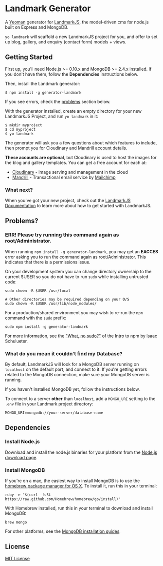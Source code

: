 # Landmark Generator

A [Yeoman](http://yeoman.io) generator for [LandmarkJS](http://landmarkjs.com), the model-driven cms for node.js built on Express and MongoDB.

`yo landmark` will scaffold a new LandmarkJS project for you, and offer to set up blog, gallery, and enquiry (contact form) models + views.

## Getting Started

First up, you'll need Node.js >= 0.10.x and MongoDB >= 2.4.x installed. If you don't have them, follow the **Dependencies** instructions below.

Then, install the Landmark generator:

````
$ npm install -g generator-landmark
````

If you see errors, check the [problems](#err-please-try-running-this-command-again-as-rootadministrator) section below.

With the generator installed, create an empty directory for your new LandmarkJS Project, and run `yo landmark` in it:

````
$ mkdir myproject
$ cd myproject
$ yo landmark
````

The generator will ask you a few questions about which features to include, then prompt you for Cloudinary and Mandrill account details.

**These accounts are optional**, but Cloudinary is used to host the images for the blog and gallery templates. You can get a free account for each at:

* [Cloudinary](https://cloudinary.com/users/register/free) - Image serving and management in the cloud
* [Mandrill](https://mandrill.com/signup/) - Transactional email service by [Mailchimp](http://mailchimp.com)

### What next?

When you've got your new project, check out the [LandmarkJS Documentation](http://landmarkjs.com/docs) to learn more about how to get started with LandmarkJS.

## Problems?

### ERR! Please try running this command again as root/Administrator.

When running `npm install -g generator-landmark`, you may get an **EACCES** error asking you to run the command again as root/Administrator. This indicates that there is a permissions issue.

On your development system you can change directory ownership to the current $USER so you do not have to run `sudo` while installing untrusted code:

````
sudo chown -R $USER /usr/local

# Other directories may be required depending on your O/S
sudo chown -R $USER /usr/lib/node_modules/
````

For a production/shared environment you may wish to re-run the `npm` command with the `sudo` prefix:

````
sudo npm install -g generator-landmark
````

For more information, see the ["What, no sudo?"](http://foohack.com/2010/08/intro-to-npm/#what_no_sudo) of the Intro to npm by Isaac Schulueter.

### What do you mean it couldn't find my Database?

By default, LandmarkJS will look for a MongoDB server running on `localhost` on the default port, and connect to it. If you're getting errors related to the MongoDB connection, make sure your MongoDB server is running.

If you haven't installed MongoDB yet, follow the instructions below.

To connect to a server **other** than `localhost`, add a `MONGO_URI` setting to the `.env` file in your Landmark project directory:

````
MONGO_URI=mongodb://your-server/database-name
````


## Dependencies

### Install Node.js

Download and install the node.js binaries for your platform from the [Node.js download page](http://nodejs.org/download/).

### Install MongoDB

If you're on a mac, the easiest way to install MongoDB is to use the [homebrew package manager for OS X](http://brew.sh/). To install it, run this in your terminal:

````
ruby -e "$(curl -fsSL https://raw.github.com/Homebrew/homebrew/go/install)"
````

With Homebrew installed, run this in your terminal to download and install MongoDB:

````
brew mongo
````

For other platforms, see the [MongoDB installation guides](http://docs.mongodb.org/manual/installation/).


## License

[MIT License](http://en.wikipedia.org/wiki/MIT_License)
